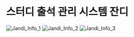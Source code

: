 # 스터디 출석 관리 시스템 잔디
![Jandi_Info_1](https://github.com/user-attachments/assets/3dd9eafa-f87b-4bc4-af25-2460673ae66a)
![Jandi_Info_2](https://github.com/user-attachments/assets/78d7eb17-4db3-469b-b652-e1fd9223a5f5)
![Jandi_Info_3](https://github.com/user-attachments/assets/974b1dc7-1b11-4b81-931b-8c27eb69c853)
